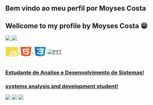## Bem vindo ao meu perfil por Moyses Costa
## Wellcome to my profile by Moyses Costa 😁

 <div>
   <a href="https://github.com/moysesemanuel">
   <img height="180em" src="https://github-readme-stats.vercel.app/api?username=moysesemanuel&show_icons=true&theme=tokyonight&include_all_commits=true&count_private=true"/>
   <img height="180em" src="https://github-readme-stats.vercel.app/api/top-langs/?username=moysesemanuel&layout=compact&langs_count=6&theme=tokyonight"/>
</div>
    
<div style="display: inline_block"><br>
  <img align="center" alt="Js" height="30" width="40" src="https://raw.githubusercontent.com/devicons/devicon/master/icons/javascript/javascript-plain.svg">
  <img align="center" alt="HTML" height="30" width="40" src="https://raw.githubusercontent.com/devicons/devicon/master/icons/html5/html5-original.svg">
  <img align="center" alt="CSS" height="30" width="40" src="https://raw.githubusercontent.com/devicons/devicon/master/icons/css3/css3-original.svg">
  <img align="center" alt="PYT" height="30" width="40" src="https://cdn.jsdelivr.net/gh/devicons/devicon@latest/icons/python/python-original-wordmark.svg">         
</div>
 
<br>
 
### Estudante de Analise e Desenvolvimento de Sistemas!
### systems analysis and development student!
 
<div> 
 
 <a href="https://instagram.com/mecs.cwb" target="_blank"><img src="https://img.shields.io/badge/-Instagram-%23E4405F?style=for-the-badge&logo=instagram&logoColor=white" target="_blank"></a>
 <a href="https://discord.gg/mecscwb" target="_blank"><img src="https://img.shields.io/badge/Discord-7289DA?style=for-the-badge&logo=discord&logoColor=white" target="_blank"></a> 
 <a href="https://www.linkedin.com/in/moysesemanuel" target="_blank"><img src="https://img.shields.io/badge/-LinkedIn-%230077B5?style=for-the-badge&logo=linkedin&logoColor=white" target="_blank"></a>
</div>
